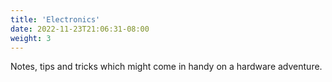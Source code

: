 ```yaml
---
title: 'Electronics'
date: 2022-11-23T21:06:31-08:00
weight: 3
---
```


Notes, tips and tricks which might come in handy on a hardware adventure.
